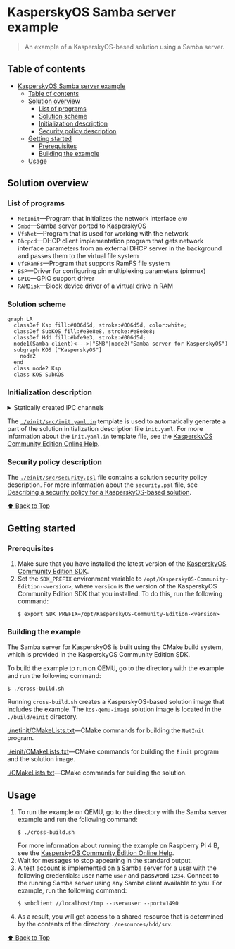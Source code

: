 # KasperskyOS Samba server example

> An example of a KasperskyOS-based solution using a Samba server.

## Table of contents
- [KasperskyOS Samba server example](#kasperskyos-samba-server-example)
  - [Table of contents](#table-of-contents)
  - [Solution overview](#solution-overview)
    - [List of programs](#list-of-programs)
    - [Solution scheme](#solution-scheme)
    - [Initialization description](#initialization-description)
    - [Security policy description](#security-policy-description)
  - [Getting started](#getting-started)
    - [Prerequisites](#prerequisites)
    - [Building the example](#building-the-example)
  - [Usage](#usage)

## Solution overview

### List of programs

* `NetInit`—Program that initializes the network interface `en0`
* `Smbd`—Samba server ported to KasperskyOS
* `VfsNet`—Program that is used for working with the network
* `Dhcpcd`—DHCP client implementation program that gets network interface parameters from an external
DHCP server in the background and passes them to the virtual file system
* `VfsRamFs`—Program that supports RamFS file system
* `BSP`—Driver for configuring pin multiplexing parameters (pinmux)
* `GPIO`—GPIO support driver
* `RAMDisk`—Block device driver of a virtual drive in RAM

### Solution scheme

```mermaid
graph LR
  classDef Ksp fill:#006d5d, stroke:#006d5d, color:white;
  classDef SubKOS fill:#e8e8e8, stroke:#e8e8e8;
  classDef Hdd fill:#bfe9e3, stroke:#006d5d;
  node1(Samba client)<--->|"SMB"|node2("Samba server for KasperskyOS")
  subgraph KOS ["KasperskyOS"]
    node2
  end
  class node2 Ksp
  class KOS SubKOS
```

### Initialization description

<details><summary>Statically created IPC channels</summary>

* `samba.Smbd` → `kl.VfsRamFs`
* `samba.Smbd` → `kl.VfsNet`
* `kl.VfsNet` → `kl.drivers.BSP`
* `kl.VfsNet` → `kl.drivers.GPIO`
* `kl.rump.Dhcpcd` → `kl.VfsRamFs`
* `kl.rump.Dhcpcd` → `kl.VfsNet`
* `kl.VfsRamFs` → `kl.drivers.RAMDisk`

</details>

The [`./einit/src/init.yaml.in`](einit/src/init.yaml.in) template is used to automatically generate
a part of the solution initialization description file `init.yaml`. For more information about the
`init.yaml.in` template file, see the
[KasperskyOS Community Edition Online Help](https://click.kaspersky.com/?hl=en-us&link=online_help&pid=kos&version=1.2&customization=KCE_cmake_yaml_templates).

### Security policy description

The [`./einit/src/security.psl`](einit/src/security.psl) file contains a solution security policy description.
For more information about the `security.psl` file, see
[Describing a security policy for a KasperskyOS-based solution](https://click.kaspersky.com/?hl=en-us&link=online_help&pid=kos&version=1.2&customization=KCE_ssp_descr).

[⬆ Back to Top](#Table-of-contents)

## Getting started

### Prerequisites

1. Make sure that you have installed the latest version of the [KasperskyOS Community Edition SDK](https://os.kaspersky.com/development/).
1. Set the `SDK_PREFIX` environment variable to `/opt/KasperskyOS-Community-Edition-<version>`,
where `version` is the version of the KasperskyOS Community Edition SDK that you installed. To do this,
run the following command:
   ```
   $ export SDK_PREFIX=/opt/KasperskyOS-Community-Edition-<version>
   ```

### Building the example

The Samba server for KasperskyOS is built using the CMake build system, which is provided in the
KasperskyOS Community Edition SDK.

To build the example to run on QEMU, go to the directory with the example and run the following command:
```
$ ./cross-build.sh
```
Running `cross-build.sh` creates a KasperskyOS-based solution image that includes the example.
The `kos-qemu-image` solution image is located in the `./build/einit` directory.

[./netinit/CMakeLists.txt](netinit/CMakeLists.txt)—CMake commands for building the `NetInit` program.

[./einit/CMakeLists.txt](einit/CMakeLists.txt)—CMake commands for building the `Einit` program and
the solution image.

[./CMakeLists.txt](CMakeLists.txt)—CMake commands for building the solution.

## Usage

1. To run the example on QEMU, go to the directory with the Samba server example
and run the following command:
   ```
   $ ./cross-build.sh
   ```
   For more information about running the example on Raspberry Pi 4 B, see the
[KasperskyOS Community Edition Online Help](https://click.kaspersky.com/?hl=en-us&link=online_help&pid=kos&version=1.2&customization=KCE_running_sample_programs_rpi).
1. Wait for messages to stop appearing in the standard output.
1. A test account is implemented on a Samba server for a user with the following credentials:
user name `user` and password `1234`.
   Connect to the running Samba server using any Samba client available to you. For example, run
the following command:
   ```
   $ smbclient //localhost/tmp --user=user --port=1490
   ```
1. As a result, you will get access to a shared resource that is determined by the contents
of the directory `./resources/hdd/srv`.

[⬆ Back to Top](#Table-of-contents)
